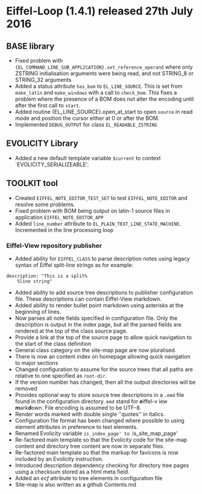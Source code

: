 # Eiffel-Loop (1.4.1) released 27th July 2016

## BASE library
* Fixed problem with `{EL_COMMAND_LINE_SUB_APPLICATION}.set_reference_operand` where only ZSTRING initialisation arguments were being read, and not STRING_8 or STRING_32 arguments
* Added a status attribute `has_bom` to `EL_LINE_SOURCE`. This is set from `make_latin` and `make_windows` with a call to `check_bom`. This fixes a problem where the presence of a BOM does not alter the encoding until after the first call to `start`.
* Added routine {EL_LINE_SOURCE}.open_at_start to open `source` in read mode and position the cursor either at 0 or after the BOM.
* Implemented `DEBUG_OUTPUT` for class `EL_READABLE_ZSTRING`

## EVOLICITY Library

* Added a new default template variable `$current` to context `EVOLICITY_SERIALIZEABLE'.

## TOOLKIT tool
* Created `EIFFEL_NOTE_EDITOR_TEST_SET` to test `EIFFEL_NOTE_EDITOR` and resolve some problems.
* Fixed problem with BOM being output on latin-1 source files in application `EIFFEL_NOTE_EDITOR_APP`
* Added `line_number` attribute to `EL_PLAIN_TEXT_LINE_STATE_MACHINE`. Incremented in the line processing loop

### Eiffel-View repository publisher
* Added ability for `EIFFEL_CLASS` to parse description notes using legacy syntax of Eiffel split-line strings as for example:
````
description: "This is a split%
    %line string"
````
* Added ability to add source tree descriptions to publisher configuration file. These descriptions can contain Eiffel-View markdown.
* Added ability to render bullet point markdown using asterisks at the beginning of lines.
* Now parses all note fields specified in configuration file. Only the description is output in the index page, but all the parsed fields are rendered at the top of the class source page.
* Provide a link at the top of the source page to allow quick navigation to the start of the class definition
* General class category on the site-map page are now pluralised.
* There is now an content index on homepage allowing quick navigation to major sections
* Changed configuration to assume for the source trees that all paths are relative to one specified as `root-dir`.
* If the version number has changed, then all the output directories will be removed
* Provides optional way to store source tree descriptions in a `.emd` file found in the configuration directory. `emd` stand for **e**iffel-v	iew **m**ark**d**own. File encoding is assumed to be UTF-8.
* Render words marked with double single ''quotes'' in italics.
* Configuration file format has been changed where possible to using element attributes in preference to text elements.
* Renamed Evolicity variable `is_index_page' to `is_site_map_page'
* Re-factored main template so that the Evolicity code for the site-map content and directory tree content are now in separate files.
* Re-factored main template so that the markup for favicons is now included by an Evolicity instruction.
* Introduced description dependency checking for directory tree pages using a checksum stored as a html meta field.
* Added an *ecf* attribute to tree elements in configuration file
* Site-map is also written as a github Contents.md
